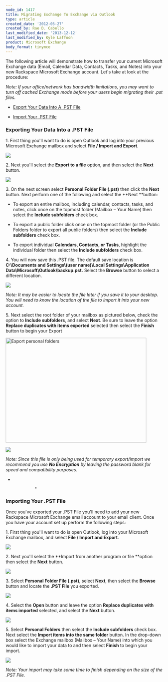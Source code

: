 ```yaml
---
node_id: 1417
title: Migrating Exchange To Exchange via Outlook
type: article
created_date: '2012-05-27'
created_by: Rae D. Cabello
last_modified_date: '2013-12-12'
last_modified_by: Kyle Laffoon
product: Microsoft Exchange
body_format: tinymce
---
```


The following article will demonstrate how to transfer your current
Microsoft Exchange data (Email, Calendar Data, Contacts, Tasks, and
Notes) into your new Rackspace Microsoft Exchange account. Let's take at
look at the procedure:

*Note: If your office/network has bandwidth limitations, you may want to
turn off cached Exchange mode before your users begin migrating their
.pst files.*

-   [Export Your Data Into A .PST File](#Export)

<!-- -->

-   [Import Your .PST File](#PSTImport)

###

###

### Exporting Your Data Into a .PST File

1\. First thing you'll want to do is open Outlook and log into your
previous Microsoft Exchange mailbox and select **File / Import and
Export**.

![](http://c15047547.r47.cf2.rackcdn.com/1.png)

2\. Next you'll select the **Export to a file** option, and then select
the **Next** button.

![](http://c15047547.r47.cf2.rackcdn.com/2.png)

3\. On the next screen select **Personal Folder File (.pst)** then click
the **Next** button. Next perform one of the following and select the
**Next **button:

-   To export an entire mailbox, including calendar, contacts, tasks,
    and notes, click once on the topmost folder (Mailbox &ndash; Your Name)
    then select the **Include subfolders** check box.

<!-- -->

-   To export a public folder click once on the topmost folder (or the
    Public Folders folder to export all public folders) then select the
    **Include subfolders** check box.

<!-- -->

-   To export individual **Calendars, Contacts, or Tasks**, highlight
    the individual folder then select the **Include subfolders**
    check box.

4\. You will now save this .PST file. The default save location
is **C:\\Documents and Settings\\(user name)\\Local
Settings\\Application Data\\Microsoft\\Outlook\\backup.pst.** Select
the **Browse** button to select a different location.

![](http://c15047547.r47.cf2.rackcdn.com/3.png)

*Note: It may be easier to locate the file later if you save it to your
desktop. You will need to know the location of the file to import it
into your new account.*

5\. Next select the root folder of your mailbox as pictured below, check
the option to **Include subfolders**, and select **Next**. Be sure to
leave the option **Replace duplicates with items exported** selected
then select the **Finish** button to begin your Export

<img src="https://8026b2e3760e2433679c-fffceaebb8c6ee053c935e8915a3fbe7.ssl.cf2.rackcdn.com/field/image/ExportPersonalFolders.png" alt="Export personal folders" width="451" height="336" />

![](http://c15047547.r47.cf2.rackcdn.com/5.png)

*Note: Since this file is only being used for temporary export/import we
recommend you use **No Encryption** by leaving the password blank for
speed and compatibility purposes.*

*

                 *

### Importing Your .PST File

Once you've exported your .PST File you'll need to add your new
Rackspace Microsoft Exchange email account to your email client. Once
you have your account set up perform the following steps:

1\. First thing you'll want to do is open Outlook, log into your
Microsoft Exchange mailbox, and select **File / Import and Export**.

![](http://c15047547.r47.cf2.rackcdn.com/1.png)

2\. Next you'll select the **Import from another program or file **option
then select the **Next** button.

![](http://c15047547.r47.cf2.rackcdn.com/6.png)

3\. Select **Personal Folder File (.pst)**, select **Next**, then
select the **Browse** button and locate the **.PST File** you exported.

![](http://c15047547.r47.cf2.rackcdn.com/7.png)

4\. Select the **Open** button and leave the option **Replace duplicates
with items imported** selected, and select the **Next** button.

![](http://c15047547.r47.cf2.rackcdn.com/8.png)

5\. Select **Personal Folders** then select the **Include
subfolders** check box. Next select the **Import items into the same
folder** button. In the drop-down box select the Exchange mailbox
(Mailbox &ndash; Your Name) into which you would like to import your data to
and then select **Finish** to begin your import.

![](http://c15047547.r47.cf2.rackcdn.com/10.png)

*Note: Your import may take some time to finish depending on the size of
the .PST File.*

